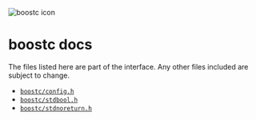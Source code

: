 ![boostc icon](https://tkellehe.github.io/boostc/images/boostc-icon.png)

# boostc docs

The files listed here are part of the interface. Any other files included are subject to change.

 * [`boostc/config.h`](https://tkellehe.github.io/boostc/docs/config.h.html)
 * [`boostc/stdbool.h`](https://tkellehe.github.io/boostc/docs/stdbool.h.html)
 * [`boostc/stdnoreturn.h`](https://tkellehe.github.io/boostc/docs/stdnoreturn.h.html)
